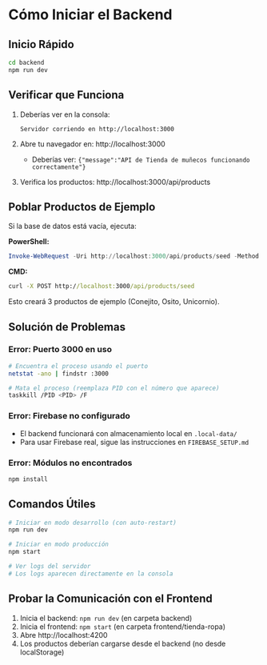 # Cómo Iniciar el Backend

## Inicio Rápido

```bash
cd backend
npm run dev
```

## Verificar que Funciona

1. Deberías ver en la consola:
   ```
   Servidor corriendo en http://localhost:3000
   ```

2. Abre tu navegador en: http://localhost:3000
   - Deberías ver: `{"message":"API de Tienda de muñecos funcionando correctamente"}`

3. Verifica los productos: http://localhost:3000/api/products

## Poblar Productos de Ejemplo

Si la base de datos está vacía, ejecuta:

**PowerShell:**
```powershell
Invoke-WebRequest -Uri http://localhost:3000/api/products/seed -Method POST
```

**CMD:**
```cmd
curl -X POST http://localhost:3000/api/products/seed
```

Esto creará 3 productos de ejemplo (Conejito, Osito, Unicornio).

## Solución de Problemas

### Error: Puerto 3000 en uso
```bash
# Encuentra el proceso usando el puerto
netstat -ano | findstr :3000

# Mata el proceso (reemplaza PID con el número que aparece)
taskkill /PID <PID> /F
```

### Error: Firebase no configurado
- El backend funcionará con almacenamiento local en `.local-data/`
- Para usar Firebase real, sigue las instrucciones en `FIREBASE_SETUP.md`

### Error: Módulos no encontrados
```bash
npm install
```

## Comandos Útiles

```bash
# Iniciar en modo desarrollo (con auto-restart)
npm run dev

# Iniciar en modo producción
npm start

# Ver logs del servidor
# Los logs aparecen directamente en la consola
```

## Probar la Comunicación con el Frontend

1. Inicia el backend: `npm run dev` (en carpeta backend)
2. Inicia el frontend: `npm start` (en carpeta frontend/tienda-ropa)
3. Abre http://localhost:4200
4. Los productos deberían cargarse desde el backend (no desde localStorage)
